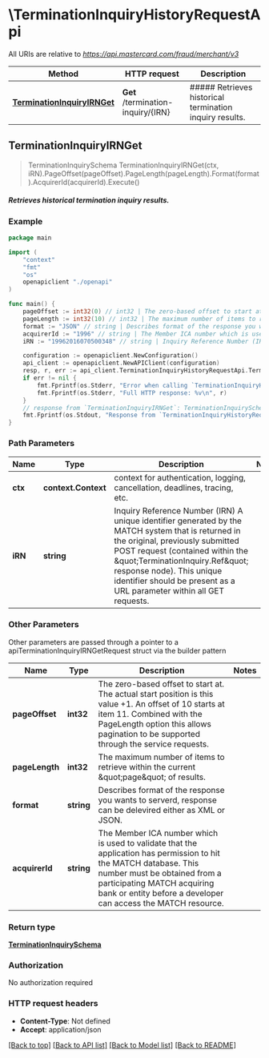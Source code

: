 # \TerminationInquiryHistoryRequestApi

All URIs are relative to *https://api.mastercard.com/fraud/merchant/v3*

Method | HTTP request | Description
------------- | ------------- | -------------
[**TerminationInquiryIRNGet**](TerminationInquiryHistoryRequestApi.md#TerminationInquiryIRNGet) | **Get** /termination-inquiry/{IRN} | ##### Retrieves historical termination inquiry results.



## TerminationInquiryIRNGet

> TerminationInquirySchema TerminationInquiryIRNGet(ctx, iRN).PageOffset(pageOffset).PageLength(pageLength).Format(format).AcquirerId(acquirerId).Execute()

##### Retrieves historical termination inquiry results.



### Example

```go
package main

import (
    "context"
    "fmt"
    "os"
    openapiclient "./openapi"
)

func main() {
    pageOffset := int32(0) // int32 | The zero-based offset to start at. The actual start position is this value +1. An offset of 10 starts at item 11. Combined with the PageLength option this allows pagination to be supported through the service requests.
    pageLength := int32(10) // int32 | The maximum number of items to retrieve within the current \"page\" of results.
    format := "JSON" // string | Describes format of the response you wants to serverd, response can be delevired either as XML or JSON.
    acquirerId := "1996" // string | The Member ICA number which is used to validate that the application has permission to hit the MATCH database. This number must be obtained from a participating MATCH acquiring bank or entity before a developer can access the MATCH resource.
    iRN := "19962016070500348" // string | Inquiry Reference Number (IRN) A unique identifier generated by the MATCH system that is returned in the original, previously submitted POST request (contained within the \"TerminationInquiry.Ref\" response node). This unique identifier should be present as a URL parameter within all GET requests.

    configuration := openapiclient.NewConfiguration()
    api_client := openapiclient.NewAPIClient(configuration)
    resp, r, err := api_client.TerminationInquiryHistoryRequestApi.TerminationInquiryIRNGet(context.Background(), iRN).PageOffset(pageOffset).PageLength(pageLength).Format(format).AcquirerId(acquirerId).Execute()
    if err != nil {
        fmt.Fprintf(os.Stderr, "Error when calling `TerminationInquiryHistoryRequestApi.TerminationInquiryIRNGet``: %v\n", err)
        fmt.Fprintf(os.Stderr, "Full HTTP response: %v\n", r)
    }
    // response from `TerminationInquiryIRNGet`: TerminationInquirySchema
    fmt.Fprintf(os.Stdout, "Response from `TerminationInquiryHistoryRequestApi.TerminationInquiryIRNGet`: %v\n", resp)
}
```

### Path Parameters


Name | Type | Description  | Notes
------------- | ------------- | ------------- | -------------
**ctx** | **context.Context** | context for authentication, logging, cancellation, deadlines, tracing, etc.
**iRN** | **string** | Inquiry Reference Number (IRN) A unique identifier generated by the MATCH system that is returned in the original, previously submitted POST request (contained within the \&quot;TerminationInquiry.Ref\&quot; response node). This unique identifier should be present as a URL parameter within all GET requests. | 

### Other Parameters

Other parameters are passed through a pointer to a apiTerminationInquiryIRNGetRequest struct via the builder pattern


Name | Type | Description  | Notes
------------- | ------------- | ------------- | -------------
 **pageOffset** | **int32** | The zero-based offset to start at. The actual start position is this value +1. An offset of 10 starts at item 11. Combined with the PageLength option this allows pagination to be supported through the service requests. | 
 **pageLength** | **int32** | The maximum number of items to retrieve within the current \&quot;page\&quot; of results. | 
 **format** | **string** | Describes format of the response you wants to serverd, response can be delevired either as XML or JSON. | 
 **acquirerId** | **string** | The Member ICA number which is used to validate that the application has permission to hit the MATCH database. This number must be obtained from a participating MATCH acquiring bank or entity before a developer can access the MATCH resource. | 


### Return type

[**TerminationInquirySchema**](TerminationInquirySchema.md)

### Authorization

No authorization required

### HTTP request headers

- **Content-Type**: Not defined
- **Accept**: application/json

[[Back to top]](#) [[Back to API list]](../README.md#documentation-for-api-endpoints)
[[Back to Model list]](../README.md#documentation-for-models)
[[Back to README]](../README.md)


